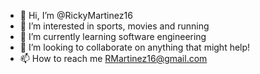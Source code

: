 - 👋 Hi, I’m @RickyMartinez16
- 👀 I’m interested in sports, movies and running
- 🌱 I’m currently learning software engineering 
- 💞️ I’m looking to collaborate on anything that might help!
- 📫 How to reach me RMartinez16@gmail.com

<!---
RickyMartinez16/RickyMartinez16 is a ✨ special ✨ repository because its `README.md` (this file) appears on your GitHub profile.
You can click the Preview link to take a look at your changes.
--->
